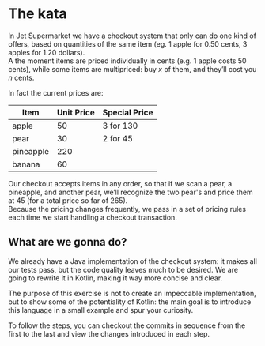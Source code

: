 The kata
========
In Jet Supermarket we have a checkout system that only can do one kind of offers, 
based on quantities of the same item (eg. 1 apple for 0.50 cents, 3 apples for 1.20 dollars).  
A the moment items are priced individually in cents (e.g. 1 apple costs 50 cents), 
while some items are multipriced: buy _x_ of them, and they’ll cost you _n_ cents.   

In fact the current prices are:  

|Item       | Unit Price  | Special Price |   
|-----------|-------------|---------------|
| apple     | 50          | 3 for 130     |   
| pear      | 30          | 2 for 45      |   
| pineapple | 220         |               |   
| banana    | 60          |               |   


Our checkout accepts items in any order, so that if we scan a pear, a pineapple, 
and another pear, we’ll recognize the two pear's and price them at 45 
(for a total price so far of 265).   
Because the pricing changes frequently, we pass in a set of pricing rules 
each time we start handling a checkout transaction.  


What are we gonna do?
---------------------
We already have a Java implementation of the checkout system: it makes all our tests pass,
 but the code quality leaves much to be desired.
We are going to rewrite it in Kotlin, making it way more concise and clear.

The purpose of this exercise is not to create an impeccable implementation, 
 but to show some of the potentiality of Kotlin: the main goal is to introduce 
 this language in a small example and spur your curiosity.
 
To follow the steps, you can checkout the commits in sequence from the first to the last
 and view the changes introduced in each step.